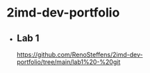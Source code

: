 # 2imd-dev-portfolio

* ## Lab 1
     https://github.com/RenoSteffens/2imd-dev-portfolio/tree/main/lab1%20-%20git
